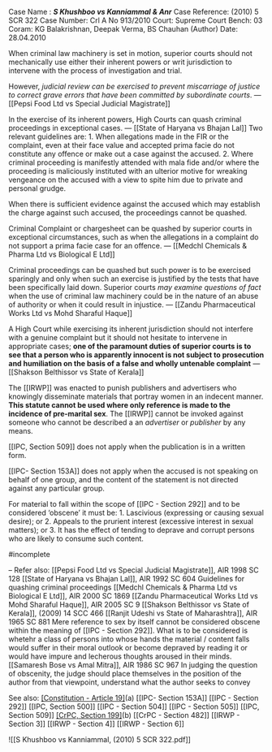 Case Name : ***S Khushboo vs Kanniammal & Anr***
Case Reference: (2010) 5 SCR 322
Case Number: Crl A No 913/2010
Court: Supreme Court
Bench: 03
Coram: KG Balakrishnan, Deepak Verma, BS Chauhan (Author)
Date: 28.04.2010

When criminal law machinery is set in motion, superior courts should not mechanically use either their inherent powers or writ jurisdiction to intervene with the process of investigation and trial.

However, *judicial review can be exercised to prevent miscarriage of justice to correct grave errors that have been committed by subordinate courts*.  — [[Pepsi Food Ltd vs Special Judicial Magistrate]]

In the exercise of its inherent powers, High Courts can quash criminal proceedings in exceptional cases. — [[State of Haryana vs Bhajan Lal]]
	Two relevant guidelines are:
		1. When allegations made in the FIR or the complaint, even at their face value and accepted prima facie do not constitute any offence or make out a case against the accused.
		2. Where criminal proceeding is manifestly attended with mala fide and/or where the proceeding is maliciously instituted with an ulterior motive for wreaking vengeance on the accused with a view to spite him due to private and personal grudge.

When there is sufficient evidence against the accused which may establish the charge against such accused, the proceedings cannot be quashed.

Criminal Complaint or chargesheet can be quashed by superior courts in exceptional circumstances, such as when the allegations in a complaint do not support a prima facie case for an offence. —  [[Medchl Chemicals & Pharma Ltd vs Biological E Ltd]]

Criminal proceedings can be quashed but such power is to be exercised sparingly and only when such an exercise is justified by the tests that have been specifically laid down. Superior courts *may examine questions of fact* when the use of criminal law machinery could be in the nature of an abuse of authority or when it could result in injustice. — [[Zandu Pharmaceutical Works Ltd vs Mohd Sharaful Haque]]

A High Court while exercising its inherent jurisdiction should not interfere with a genuine complaint but it should not hesitate to intervene in appropriate cases; **one of the paramount duties of superior courts is to see that a person who is apparently innocent is not subject to prosecution and humiliation on the basis of a false and wholly untenable complaint** — [[Shakson Belthissor vs State of Kerala]]

The [[IRWP]] was enacted to punish publishers and advertisers who knowingly disseminate materials that portray women in an indecent manner. **This statute cannot be used where only reference is made to the incidence of pre-marital sex**.
The [[IRWP]] cannot be invoked against someone who cannot be described a an *advertiser* or *publisher* by any means.

[[IPC, Section 509]] does not apply when the publication is in a written form.

[[IPC-  Section 153A]] does not apply when the accused is not speaking on behalf of one group, and the content of the statement is not directed against any particular group.

For material to fall within the scope of [[IPC - Section 292]] and to be considered ‘obscene’ it must be:
	1. Lascivious (expressing or causing sexual desire); or
	2. Appeals to the prurient interest (excessive interest in sexual matters); or
	3. It has the effect of tending to deprave and corrupt persons who are likely to consume such content.

#incomplete

–
Refer also:
[[Pepsi Food Ltd vs Special Judicial Magistrate]], AIR 1998 SC 128
[[State of Haryana vs Bhajan Lal]], AIR 1992 SC 604
	Guidelines for quashing criminal proceedings
[[Medchl Chemicals & Pharma Ltd vs Biological E Ltd]], AIR 2000 SC 1869
[[Zandu Pharmaceutical Works Ltd vs Mohd Sharaful Haque]], AIR 2005 SC 9
[[Shakson Belthissor vs State of Kerala]], (2009) 14 SCC 466
[[Ranjit Udeshi vs State of Maharashtra]], AIR 1965 SC 881
	Mere reference to sex by itself cannot be considered obscene within the meaning of [[IPC - Section 292]]. What is to be considered is whetehr a class of persons into whose hands the material / content falls would suffer in their moral outlook or become depraved by reading it or would have impure and lecherous thoughts  aroused in their minds.
[[Samaresh Bose vs Amal Mitra]], AIR 1986 SC 967
	In judging the question of obscenity, the judge should place themselves in the position of the author from that viewpoint, understand what the author seeks  to convey 

See also:
[[Constitution - Article 19]](1)(a)
[[IPC-  Section 153A]]
[[IPC - Section 292]]
[[IPC, Section 500]]
[[IPC - Section 504]]
[[IPC - Section 505]]
[[IPC, Section 509]]
[[CrPC, Section 199]](1)(b)
[[CrPC - Section 482]]
[[IRWP - Section 3]]
[[IRWP - Section 4]]
[[IRWP - Section 6]]


![[S Khushboo vs Kanniammal, (2010) 5 SCR 322.pdf]]